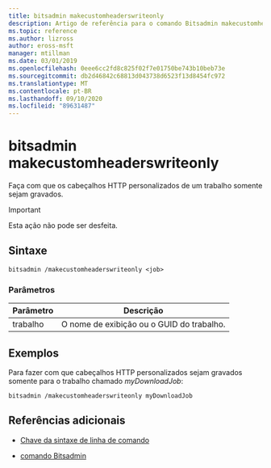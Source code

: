 ```yaml
---
title: bitsadmin makecustomheaderswriteonly
description: Artigo de referência para o comando Bitsadmin makecustomheaderswriteonly, que torna os cabeçalhos HTTP personalizados de um trabalho somente gravação.
ms.topic: reference
ms.author: lizross
author: eross-msft
manager: mtillman
ms.date: 03/01/2019
ms.openlocfilehash: 0eee6cc2fd8c825f02f7e01750be743b10beb73e
ms.sourcegitcommit: db2d46842c68813d043738d6523f13d8454fc972
ms.translationtype: MT
ms.contentlocale: pt-BR
ms.lasthandoff: 09/10/2020
ms.locfileid: "89631487"
---
```

# <a name="bitsadmin-makecustomheaderswriteonly"></a>bitsadmin makecustomheaderswriteonly

Faça com que os cabeçalhos HTTP personalizados de um trabalho somente sejam gravados.

> [!IMPORTANT]
> Esta ação não pode ser desfeita.

## <a name="syntax"></a>Sintaxe

```
bitsadmin /makecustomheaderswriteonly <job>
```

### <a name="parameters"></a>Parâmetros

| Parâmetro | Descrição |
| -------------- | -------------- |
| trabalho | O nome de exibição ou o GUID do trabalho. |

## <a name="examples"></a>Exemplos

Para fazer com que cabeçalhos HTTP personalizados sejam gravados somente para o trabalho chamado *myDownloadJob*:

```
bitsadmin /makecustomheaderswriteonly myDownloadJob
```

## <a name="additional-references"></a>Referências adicionais

- [Chave da sintaxe de linha de comando](command-line-syntax-key.md)

- [comando Bitsadmin](bitsadmin.md)
